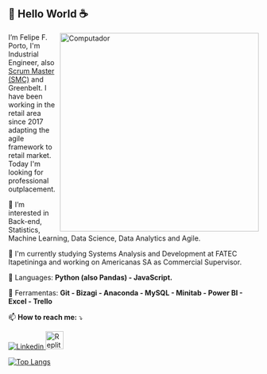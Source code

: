 <!---
- 👋 Hi, I’m @felipefporto
- 👀 I’m interested in ...
- 🌱 I’m currently learning ...
- 💞️ I’m looking to collaborate on ...
- 📫 How to reach me ...

felipefporto/felipefporto is a ✨ special ✨ repository because its `README.md` (this file) appears on your GitHub profile.
You can click the Preview link to take a look at your changes.
--->

## 👋 Hello World :coffee:
<img src="https://raw.githubusercontent.com/MicaelliMedeiros/micaellimedeiros/master/image/computer-illustration.png" min-width="400px" max-width="400px" width="400px" align="right" alt="Computador">

<p align="left"> 
  I’m Felipe F. Porto, I'm Industrial Engineer, also <a href="https://www.scrumstudy.com/certification/verify?type=SMC&number=868458" target="_blank" rel="noopener noreferrer">Scrum Master (SMC)</a> and Greenbelt. 
  I have been working in the retail area since 2017 adapting the agile framework to retail market. 
  Today I'm looking for professional outplacement. 
  
  👀 I’m interested in Back-end, Statistics, Machine Learning, Data Science, Data Analytics and Agile.
  
  🔭 I'm currently studying Systems Analysis and Development at FATEC Itapetininga and working on Americanas SA as Commercial Supervisor.
</p>

<p align="left">
  🦄 Languages: <strong> Python (also Pandas) - JavaScript.</strong>
</p>

<p align="left">
  💼 Ferramentas: <strong> Git - Bizagi - Anaconda - MySQL - Minitab - Power BI - Excel - Trello </strong>
</p>

<p align="left">
  📫 <strong>How to reach me:</strong> ⤵️
</p>

<p align="left">
  <a href="https://www.linkedin.com/in/felipe-f-porto/" target="_blank" rel="noopener noreferrer">
    <img src="https://img.shields.io/badge/-Linkedin-0e76a8?style=flat-square&logo=Linkedin&logoColor=white" alt="Linkedin">
  </a>
  <a href="https://replit.com/@FelipePorto6" target="_blank" rel="noopener noreferrer">
    <img src="https://blog.replit.com/images/new_logo/logotype.png?v=1664916455431" alt="Replit" height="36">
  </a>
</p>  


[![Top Langs](https://github-readme-stats.vercel.app/api/top-langs/?username=felipefporto&layout=compact)](https://github.com/anuraghazra/github-readme-stats)
<!---[![Anurag's GitHub stats](https://github-readme-stats.vercel.app/api?username=felipefporto)](https://github.com/anuraghazra/github-readme-stats)--->
